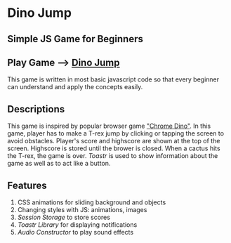# Dino Jump
## Simple JS Game for Beginners

## Play Game --> [Dino Jump](https://indiecodermm.github.io/dino-jump/dino-jump.html)

This game is written in most basic javascript code so that every beginner can understand and apply the concepts easily. 

## Descriptions

This game is inspired by popular browser game ["Chrome Dino"](https://chromedino.com). In this game, player has to make a T-rex jump by clicking or tapping the screen to avoid obstacles. Player's score and highscore are shown at the top of the screen. Highscore is stored until the brower is closed. When a cactus hits the T-rex, the game is over. *Toastr* is used to show information about the game as well as to act like a button.

## Features

1.	CSS animations for sliding background and objects
2.	Changing styles with JS: animations, images
3.	*Session Storage* to store scores
4.	*Toastr Library* for displaying notifications 
5.	*Audio Constructor* to play sound effects

